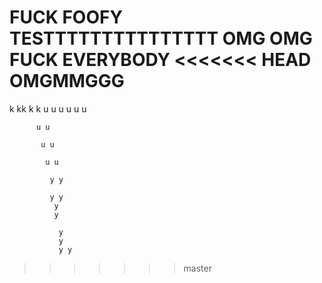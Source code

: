 FUCK FOOFY
TESTTTTTTTTTTTTTTT OMG OMG
FUCK EVERYBODY
<<<<<<< HEAD
OMGMMGGG
=======
k kk
 k
  k
  u u u u
          u u
          
          u u

           u u

            u u

             y y

             y y
              y
              y

               y
               y
               y y
>>>>>>> master
